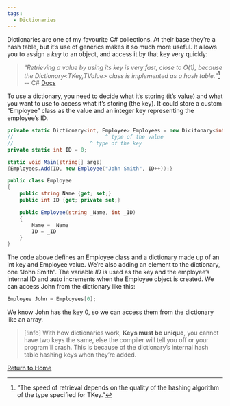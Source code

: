 ```yaml
---
tags:
  - Dictionaries
---
```

Dictionaries are one of my favourite C# collections. At their base they’re a hash table, but it’s use of generics makes it so much more useful. It allows you to assign a _key_ to an object, and access it by that key very quickly:

> “_Retrieving a value by using its key is very fast, close to O(1), because the Dictionary<TKey,TValue> class is implemented as a hash table._”[^1]
	-- C# [Docs](https://learn.microsoft.com/en-us/dotnet/api/system.collections.generic.dictionary-2?view=net-7.0)

[^1]: “The speed of retrieval depends on the quality of the hashing algorithm of the type specified for TKey.”

To use a dictionary, you need to decide what it’s storing (it’s value) and what you want to use to access what it’s storing (the key). It could store a custom “Employee” class as the value and an integer key representing the employee’s ID.

```C#
private static Dictionary<int, Employee> Employees = new Dicitonary<int, Employee>();
//                              ^ type of the value
//                         ^ type of the key
private static int ID = 0;

static void Main(string[] args)
{Employees.Add(ID, new Employee("John Smith", ID++));} 

public class Employee
{
	public string Name {get; set;}
	public int ID {get; private set;}

	public Employee(string _Name, int _ID)
	{
		Name = _Name
		ID = _ID
	}
}
```

The code above defines an Employee class and a dictionary made up of an int key and Employee value. We’re also adding an element to the dictionary, one “John Smith”. The variable _ID_ is used as the key and the employee’s internal ID and auto increments when the Employee object is created. We can access John from the dictionary like this:
```C# 
Employee John = Employees[0];
```

We know John has the key 0, so we can access them from the dictionary like an array.

> [!info]
> With how dictionaries work, **Keys must be unique**, you cannot have two keys the same, else the compiler will tell you off or your program'll crash. This is because of the dictionary’s internal hash table hashing keys when they’re added.

[Return to Home](Home.md)
